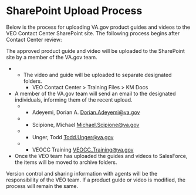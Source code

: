 # **SharePoint Upload Process**

Below is the process for uploading VA.gov product guides and videos to the VEO Contact Center SharePoint site. The following process begins after Contact Center review:

The approved product guide and video will be uploaded to the SharePoint site by a member of the VA.gov team.

* - The video and guide will be uploaded to separate designated folders.
      - VEO Contact Center > Training Files > KM Docs
* A member of the VA.gov team will send an email to the designated individuals, informing them of the recent upload.
     * - Adeyemi, Dorian A. Dorian.Adeyemi@va.gov
     * - Scipione, Michael Michael.Scipione@va.gov
     * - Unger, Todd Todd.Unger@va.gov
     * - VEOCC Training VEOCC_Training@va.gov
* Once the VEO team has uploaded the guides and videos to SalesForce, the items will be moved to archive folders.

Version control and sharing information with agents will be the responsibility of the VEO team. If a product guide or video is modified, the process will remain the same.

